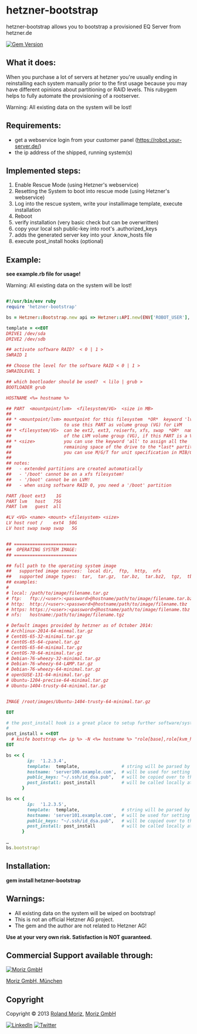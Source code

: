 hetzner-bootstrap
=================

hetzner-bootstrap allows you to bootstrap a provisioned EQ Server from hetzner.de

[![Gem Version](https://badge.fury.io/rb/hetzner-bootstrap.png)](http://badge.fury.io/rb/hetzner-bootstrap)

What it does:
-------------

When you purchase a lot of servers at hetzner you're usually ending in reinstalling
each system manually prior to the first usage because you may have different opinions
about partitioning or RAID levels. This rubygem helps to fully automate the provisioning
of a rootserver.

Warning: All existing data on the system will be lost!

Requirements:
-------------

- get a webservice login from your customer panel (https://robot.your-server.de/)
- the ip address of the shipped, running system(s)

Implemented steps:
------------------

1. Enable Rescue Mode (using Hetzner's webservice)
2. Resetting the System to boot into rescue mode (using Hetzner's webservice)
3. Log into the rescue system, write your installimage template, execute installation
4. Reboot
5. verify installation (very basic check but can be overwritten)
6. copy your local ssh public-key into root's .authorized_keys
7. adds the generated server key into your .know_hosts file
8. execute post_install hooks (optional)


Example:
--------
**see example.rb file for usage!**

Warning: All existing data on the system will be lost!



```ruby

#!/usr/bin/env ruby
require 'hetzner-bootstrap'

bs = Hetzner::Bootstrap.new api => Hetzner::API.new(ENV['ROBOT_USER'], ENV['ROBOT_PASSWORD'])

template = <<EOT
DRIVE1 /dev/sda
DRIVE2 /dev/sdb

## activate software RAID?  < 0 | 1 >
SWRAID 1

## Choose the level for the software RAID < 0 | 1 >
SWRAIDLEVEL 1

## which bootloader should be used?  < lilo | grub >
BOOTLOADER grub

HOSTNAME <%= hostname %>

## PART  <mountpoint/lvm>  <filesystem/VG>  <size in MB>
##
## * <mountpoint/lvm> mountpoint for this filesystem  *OR*  keyword 'lvm'
##                    to use this PART as volume group (VG) for LVM
## * <filesystem/VG>  can be ext2, ext3, reiserfs, xfs, swap  *OR*  name
##                    of the LVM volume group (VG), if this PART is a VG
## * <size>           you can use the keyword 'all' to assign all the
##                    remaining space of the drive to the *last* partition.
##                    you can use M/G/T for unit specification in MIB/GIB/TIB
##
## notes:
##   - extended partitions are created automatically
##   - '/boot' cannot be on a xfs filesystem!
##   - '/boot' cannot be on LVM!
##   - when using software RAID 0, you need a '/boot' partition

PART /boot ext3    1G
PART lvm   host   75G
PART lvm   guest  all

#LV <VG> <name> <mount> <filesystem> <size>
LV host root /    ext4  50G
LV host swap swap swap   5G


## ========================
##  OPERATING SYSTEM IMAGE:
## ========================

## full path to the operating system image
##   supported image sources:  local dir,  ftp,  http,  nfs
##   supported image types:  tar,  tar.gz,  tar.bz,  tar.bz2,  tgz,  tbz
## examples:
#
# local: /path/to/image/filename.tar.gz
# ftp:   ftp://<user>:<password>@hostname/path/to/image/filename.tar.bz2
# http:  http://<user>:<password>@hostname/path/to/image/filename.tbz
# https: https://<user>:<password>@hostname/path/to/image/filename.tbz
# nfs:   hostname:/path/to/image/filename.tgz

# Default images provided by hetzner as of October 2014:
# Archlinux-2014-64-minmal.tar.gz
# CentOS-65-32-minimal.tar.gz
# CentOS-65-64-cpanel.tar.gz
# CentOS-65-64-minimal.tar.gz
# CentOS-70-64-minimal.tar.gz
# Debian-76-wheezy-32-minimal.tar.gz
# Debian-76-wheezy-64-LAMP.tar.gz
# Debian-76-wheezy-64-minimal.tar.gz
# openSUSE-131-64-minimal.tar.gz
# Ubuntu-1204-precise-64-minimal.tar.gz
# Ubuntu-1404-trusty-64-minimal.tar.gz


IMAGE /root/images/Ubuntu-1404-trusty-64-minimal.tar.gz

EOT

# the post_install hook is a great place to setup further software/system provisioning
#
post_install = <<EOT
  # knife bootstrap <%= ip %> -N <%= hostname %> "role[base],role[kvm_host]"
EOT

bs << { 
        ip:  '1.2.3.4',
        template:  template,                # string will be parsed by erubis
        hostname: 'server100.example.com',  # will be used for setting the systems' hostname
        public_keys: "~/.ssh/id_dsa.pub",   # will be copied over to the freshly bootstrapped system
        post_install: post_install          # will be called locally at the end and can be used e.g. to run a chef bootstrap
      }

bs << { 
        ip:  '1.2.3.5',
        template:  template,                # string will be parsed by erubis
        hostname: 'server101.example.com',  # will be used for setting the systems' hostname
        public_keys: "~/.ssh/id_dsa.pub",   # will be copied over to the freshly bootstrapped system
        post_install: post_install          # will be called locally at the end and can be used e.g. to run a chef bootstrap
      }

…        
bs.bootstrap!


```

Installation:
-------------

**gem install hetzner-bootstrap**

Warnings:
---------

* All existing data on the system will be wiped on bootstrap!
* This is not an official Hetzner AG project.
* The gem and the author are not related to Hetzner AG!

**Use at your very own risk. Satisfaction is NOT guaranteed.**

Commercial Support available through:
-------------------------------------

[![Moriz GmbH](https://moriz.de/images/logo.png)](http://moriz.de/)

[Moriz GmbH, München](http://moriz.de/)


Copyright
---------

Copyright © 2013 [Roland Moriz](https://roland.io), [Moriz GmbH](https://moriz.de/)

[![LinkedIn](http://www.linkedin.com/img/webpromo/btn_viewmy_160x25.png)](http://www.linkedin.com/in/rmoriz)
[![Twitter](http://i.imgur.com/1kYFHlu.png)](https://twitter.com/rmoriz)
